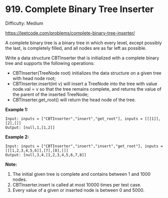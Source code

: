 # 919. Complete Binary Tree Inserter

Difficulty: Medium

https://leetcode.com/problems/complete-binary-tree-inserter/

A complete binary tree is a binary tree in which every level, except possibly the last, is completely filled, and all nodes are as far left as possible.

Write a data structure CBTInserter that is initialized with a complete binary tree and supports the following operations:

* CBTInserter(TreeNode root) initializes the data structure on a given tree with head node root;
* CBTInserter.insert(int v) will insert a TreeNode into the tree with value node.val = v so that the tree remains complete, and returns the value of the parent of the inserted TreeNode;
* CBTInserter.get_root() will return the head node of the tree.

**Example 1:**
```
Input: inputs = ["CBTInserter","insert","get_root"], inputs = [[[1]],[2],[]]
Output: [null,1,[1,2]]
```

**Example 2:**
```
Input: inputs = ["CBTInserter","insert","insert","get_root"], inputs = [[[1,2,3,4,5,6]],[7],[8],[]]
Output: [null,3,4,[1,2,3,4,5,6,7,8]]
```

**Note:**

1. The initial given tree is complete and contains between 1 and 1000 nodes.
2. CBTInserter.insert is called at most 10000 times per test case.
3. Every value of a given or inserted node is between 0 and 5000.
